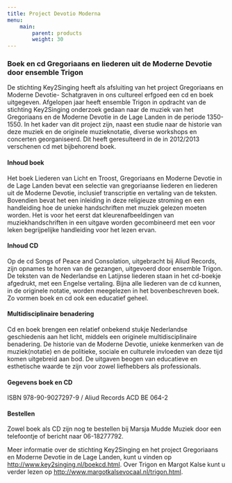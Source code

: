 ```yaml
---
title: Project Devotio Moderna
menu:
    main:
        parent: products
        weight: 30
---
```

### Boek en cd Gregoriaans en liederen uit de Moderne Devotie door ensemble Trigon
De stichting Key2Singing heeft als afsluiting van het project Gregoriaans en Moderne Devotie- Schatgraven in ons cultureel erfgoed een cd en boek uitgegeven. 
Afgelopen jaar heeft ensemble Trigon in opdracht van de stichting Key2Singing onderzoek gedaan naar de muziek van het Gregoriaans en de Moderne Devotie in de Lage Landen in de periode 1350-1550. In het kader van dit project zijn, naast een studie naar de historie van deze muziek en de originele muzieknotatie, diverse workshops en concerten georganiseerd. Dit heeft geresulteerd in de in 2012/2013 verschenen cd met bijbehorend boek.
#### Inhoud boek
Het boek Liederen van Licht en Troost, Gregoriaans en Moderne Devotie in de Lage Landen bevat een selectie van gregoriaanse liederen en liederen uit de Moderne Devotie, inclusief transcriptie en vertaling van de teksten. Bovendien bevat het een inleiding in deze religieuze stroming en een handleiding hoe de unieke handschriften met muziek gelezen moeten worden. Het is voor het eerst dat kleurenafbeeldingen van muziekhandschriften in een uitgave worden gecombineerd met een voor leken begrijpelijke handleiding voor het lezen ervan.
#### Inhoud CD
Op de cd Songs of Peace and Consolation, uitgebracht bij Aliud Records, zijn opnames te horen van de gezangen, uitgevoerd door ensemble Trigon. De teksten van de Nederlandse en Latijnse liederen staan in het cd-boekje afgedrukt, met een Engelse vertaling. Bijna alle liederen van de cd kunnen, in de originele notatie, worden meegelezen in het bovenbeschreven boek. Zo vormen boek en cd ook een educatief geheel.
#### Multidisciplinaire benadering
Cd en boek brengen een relatief onbekend stukje Nederlandse geschiedenis aan het licht, middels  een originele multidisciplinaire benadering. De historie van de Moderne Devotie, unieke kenmerken van de muziek(notatie) en de politieke, sociale en culturele invloeden van deze tijd komen uitgebreid aan bod. De uitgaven beogen van educatieve en esthetische waarde te zijn voor zowel liefhebbers als professionals.
#### Gegevens boek en CD
ISBN 978-90-9027297-9 / Aliud Records ACD BE 064-2
#### Bestellen
Zowel boek als CD zijn nog te bestellen bij Marsja Mudde Muziek door een telefoontje of bericht naar 06-18277792.

Meer informatie over de stichting Key2Singing en het project Gregoriaans en Moderne Devotie in de Lage Landen, kunt u vinden op http://www.key2singing.nl/boekcd.html.
Over Trigon en Margot Kalse kunt u verder lezen op http://www.margotkalsevocaal.nl/trigon.html.
